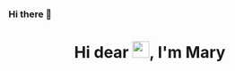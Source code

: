 ### Hi there 👋

<h1 align="center">Hi dear <img src="https://raw.githubusercontent.com/kaueMarques/kaueMarques/master/hi.gif" width="30px">, I'm Mary</h1>

<!--
**mmcrisx/mmcrisx** is a ✨ _special_ ✨ repository because its `README.md` (this file) appears on your GitHub profile.

Here are some ideas to get you started:

- 🔭 I’m currently working on ...
- 🌱 I’m currently learning ...
- 👯 I’m looking to collaborate on ...
- 🤔 I’m looking for help with ...
- 💬 Ask me about ...
- 📫 How to reach me: ...
- 😄 Pronouns: ...
- ⚡ Fun fact: ...
-->
